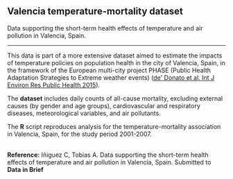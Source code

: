## Valencia temperature-mortality dataset
Data supporting the short-term health effects of temperature and air pollution in Valencia, Spain.

---

This data is part of a more extensive dataset aimed to estimate the impacts of temperature policies on population health in the city of Valencia, Spain, in the framework of the European multi-city project PHASE (Public Health Adaptation Strategies to Extreme weather events) (<a href="https://www.mdpi.com/1660-4601/12/12/15006" target="_blank">de' Donato et al. Int J Environ Res Public Health 2015</a>). 

The **dataset** includes daily counts of all-cause mortality, excluding external causes (by gender and age groups), cardiovascular and respiratory diseases, meteorological variables, and air pollutants. 

The **R** script reproduces analysis for the temperature-mortality association in Valencia, Spain, for the study period 2001-2007. 

<br>
<b>Reference:</b> Iñiguez C, Tobias A. Data supporting the short-term health effects of temperature and air pollution in Valencia, Spain. Submitted to <b>Data in Brief</b>

